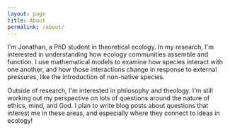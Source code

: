 ```yaml
---
layout: page
title: About
permalink: /about/
---
```


<!-- This is the base Jekyll theme. You can find out more info about customizing your Jekyll theme, as well as basic Jekyll usage documentation at [jekyllrb.com](https://jekyllrb.com/)

You can find the source code for Minima at GitHub:
[jekyll][jekyll-organization] /
[minima](https://github.com/jekyll/minima)

You can find the source code for Jekyll at GitHub:
[jekyll][jekyll-organization] /
[jekyll](https://github.com/jekyll/jekyll)


[jekyll-organization]: https://github.com/jekyll -->

I'm Jonathan, a PhD student in theoretical ecology. In my research, I'm interested in understanding how ecology communities assemble and function. I use mathematical models to examine how species interact with one another, and how those interactions change in response to external pressures, like the introduction of non-native species.

Outside of research, I'm interested in philosophy and theology. I'm still working out my perspective on lots of questions around the nature of ethics, mind, and God. I plan to write blog posts about questions that interest me in these areas, and especially where they connect to ideas in ecology!